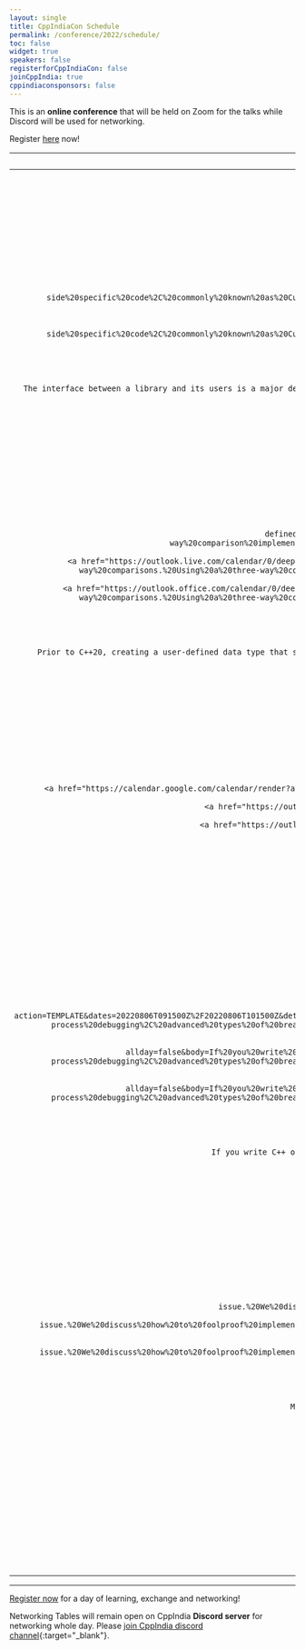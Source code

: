 ```yaml
---
layout: single
title: CppIndiaCon Schedule
permalink: /conference/2022/schedule/
toc: false
widget: true
speakers: false
registerforCppIndiaCon: false
joinCppIndia: true
cppindiaconsponsors: false
---
```

<!-- TODO: Change the time slots without 15 min breaks. If agreed add a seperate line for break -->
<!-- <a href="/conference/2022/invites/invite2022_inbal.ics" id="session-invite" style="display:none;">
    <img src="\assets\images\SessionPost\session_invite.png" alt="Add to Calendar" title="Add this talk to Calendar">
</a> -->

This is an **online conference** that will be held on Zoom for the talks while Discord will be used for networking. 

Register [here](/conference/2022/CppIndiaCon-reg-form/) now!

<table>
  <thead>
    <tr>
      <th style="text-align: center">Time(IST)</th>
      <th style="text-align: center">Topic</th>
      <th style="text-align: center">Presenter</th>
      <th style="text-align: left">Abstract</th>
    </tr>
  </thead>
  <tbody>
    <tr>
      <td style="text-align: center">09:30 - 09:45<br></td>
      <td style="text-align: center"><strong>Introduction</strong></td>
      <td style="text-align: center">CppIndia Hosts</td>
      <td style="text-align: left">Welcome, familiarisation with the conference setup and Networking tools.</td>
    </tr>
    <tr>
      <td style="text-align: center">09:45 - 10:45<br>Add To 
        <a href="https://calendar.google.com/calendar/render?action=TEMPLATE&dates=20220806T041500Z%2F20220806T051500Z&details=The%20interface%20between%20a%20library%20and%20its%20users%20is%20a%20major%20design%20consideration%20for%20every%20developer%2C%20and%20has%20been%20evolving%20greatly%20over%20C%2B%2B%E2%80%99s%20lifetime.%20In%20this%20talk%20we%20will%20go%20over%20different%20methods%20for%20connecting%20generic%20library%20code%20with%20user-side%20specific%20code%2C%20commonly%20known%20as%20Customization%20Points.%20We%20will%20cover%20the%20benefits%20and%20downsides%20of%20different%20methods%20%28including%20CTS%2C%20ADL%2C%20Concepts%2C%20CTOs%2C%20and%20the%20latest%20to%20be%20considered%20-%20tag_invoke%29%2C%20and%20present%20future%20directions%20for%20these%20mechanisms.%20At%20the%20end%20of%20the%20talk%2C%20you%E2%80%99ll%20be%20familiar%20with%20the%20terminology%20and%20developments%20in%20this%20field%2C%20including%20the%20ones%20planned%20for%20C%2B%2B23%20and%20C%2B%2B26.&text=Customization%20Methods%3A%20Connecting%20User%20And%20Library%20Code" target="_blank" style="color: #000000; text-decoration: underline;" title="Save Event in my Calendar">Google</a>

        <a href="https://outlook.live.com/calendar/0/deeplink/compose?allday=false&body=The%20interface%20between%20a%20library%20and%20its%20users%20is%20a%20major%20design%20consideration%20for%20every%20developer%2C%20and%20has%20been%20evolving%20greatly%20over%20C%2B%2B%E2%80%99s%20lifetime.%20In%20this%20talk%20we%20will%20go%20over%20different%20methods%20for%20connecting%20generic%20library%20code%20with%20user-side%20specific%20code%2C%20commonly%20known%20as%20Customization%20Points.%20We%20will%20cover%20the%20benefits%20and%20downsides%20of%20different%20methods%20%28including%20CTS%2C%20ADL%2C%20Concepts%2C%20CTOs%2C%20and%20the%20latest%20to%20be%20considered%20-%20tag_invoke%29%2C%20and%20present%20future%20directions%20for%20these%20mechanisms.%20At%20the%20end%20of%20the%20talk%2C%20you%E2%80%99ll%20be%20familiar%20with%20the%20terminology%20and%20developments%20in%20this%20field%2C%20including%20the%20ones%20planned%20for%20C%2B%2B23%20and%20C%2B%2B26.&enddt=2022-08-06T05%3A15%3A00%2B00%3A00&path=%2Fcalendar%2Faction%2Fcompose&rru=addevent&startdt=2022-08-06T04%3A15%3A00%2B00%3A00&subject=Customization%20Methods%3A%20Connecting%20User%20And%20Library%20Code" target="_blank" style="color: #000000; text-decoration: underline;" title="Save Event in my Calendar">Outlook</a>

        <a href="https://outlook.office.com/calendar/0/deeplink/compose?allday=false&body=The%20interface%20between%20a%20library%20and%20its%20users%20is%20a%20major%20design%20consideration%20for%20every%20developer%2C%20and%20has%20been%20evolving%20greatly%20over%20C%2B%2B%E2%80%99s%20lifetime.%20In%20this%20talk%20we%20will%20go%20over%20different%20methods%20for%20connecting%20generic%20library%20code%20with%20user-side%20specific%20code%2C%20commonly%20known%20as%20Customization%20Points.%20We%20will%20cover%20the%20benefits%20and%20downsides%20of%20different%20methods%20%28including%20CTS%2C%20ADL%2C%20Concepts%2C%20CTOs%2C%20and%20the%20latest%20to%20be%20considered%20-%20tag_invoke%29%2C%20and%20present%20future%20directions%20for%20these%20mechanisms.%20At%20the%20end%20of%20the%20talk%2C%20you%E2%80%99ll%20be%20familiar%20with%20the%20terminology%20and%20developments%20in%20this%20field%2C%20including%20the%20ones%20planned%20for%20C%2B%2B23%20and%20C%2B%2B26.&enddt=2022-08-06T05%3A15%3A00%2B00%3A00&path=%2Fcalendar%2Faction%2Fcompose&rru=addevent&startdt=2022-08-06T04%3A15%3A00%2B00%3A00&subject=Customization%20Methods%3A%20Connecting%20User%20And%20Library%20Code" target="_blank" style="color: #000000; text-decoration: underline;" title="Save Event in my Calendar">Office</a>
      </td>
      <td style="text-align: center"><strong>Customization Methods: Connecting User And Library Code</strong></td>
      <td style="text-align: center"><a href="/conference/2022/speakers/inbal/">Inbal Levi</a></td>
      <td style="text-align: left">
      The interface between a library and its users is a major design <span id="hidden-first" style="display:none">consideration for every developer, and has been evolving greatly over C++’s lifetime. In this talk we will go over different methods for connecting generic library code with user-side specific code, commonly known as Customization Points. We will cover the benefits and downsides of different methods (including CTS, ADL, Concepts, CTOs, and the latest to be considered - tag_invoke), and present future directions for these mechanisms. At the end of the talk, you’ll be familiar with the terminology and developments in this field, including the ones planned for C++23 and C++26.
      </span>
      <a href="#read-more-first" id="read-more-first" style="display:block">Read More</a>
      <a href="#read-less-first" id="read-less-first" style="display:none">Read Less</a>
      </td>
    </tr>
    <tr>
      <td style="text-align: center">10:45 - 11:15</td>
      <td style="text-align: center">30 min Break &amp; Networking</td>
      <td style="text-align: center">&nbsp;</td>
      <td style="text-align: left">&nbsp;</td>
    </tr>
    <tr>
      <td style="text-align: center">11:15 - 12:15<br>Add to 
        <a href="https://calendar.google.com/calendar/render?action=TEMPLATE&dates=20220806T054500Z%2F20220805T184500Z&details=Prior%20to%20C%2B%2B20%2C%20creating%20a%20user-defined%20data%20type%20that%20supports%20all%20comparison%20operators%20involved%20a%20lot%20of%20boilerplate%20code.%20For%20all%20six%20comparison%20operators%20to%20be%20supported%2C%20they%20must%20be%20implemented%20individually.%20The%20C%2B%2B20%20standard%20introduced%20two%20features%20to%20simplify%20comparisons%20of%20user%20defined%20data%20types.%20The%20first%20is%20the%20space%20ship%20operator%2C%20which%20enables%20three-way%20comparisons.%20Using%20a%20three-way%20comparison%20implementation%2C%20the%20compiler%20rewrites%20the%20other%20comparison%20operator.%20The%20second%20feature%20is%20default%20comparison.%20The%20compiler%20provides%20a%20default%20implementation%20of%20the%20space-ship%20operator%20if%20the%20opt-in%20feature%20is%20selected.%20Our%20goal%20in%20this%20talk%20is%20to%20study%20the%20space-ship%20operator%20and%20how%20the%20default%20implementation%20for%20the%20space-ship%20operator%20is%20generated.%20We%20will%20also%20look%20at%20how%20space-ship%20operators%20are%20used%20to%20rewrite%20other%20comparison%20expressions.&text=%5BCppIndiaCon2022%5DDefault%20Generated%20Comparison%20for%20Your%20Data%20Types" target="_blank" style="color: #000000; text-decoration: underline;" title="Save Event in my Calendar">Google</a><br>
        <a href="https://outlook.live.com/calendar/0/deeplink/compose?allday=false&body=Prior%20to%20C%2B%2B20%2C%20creating%20a%20user-defined%20data%20type%20that%20supports%20all%20comparison%20operators%20involved%20a%20lot%20of%20boilerplate%20code.%20For%20all%20six%20comparison%20operators%20to%20be%20supported%2C%20they%20must%20be%20implemented%20individually.%20The%20C%2B%2B20%20standard%20introduced%20two%20features%20to%20simplify%20comparisons%20of%20user%20defined%20data%20types.%20The%20first%20is%20the%20space%20ship%20operator%2C%20which%20enables%20three-way%20comparisons.%20Using%20a%20three-way%20comparison%20implementation%2C%20the%20compiler%20rewrites%20the%20other%20comparison%20operator.%20The%20second%20feature%20is%20default%20comparison.%20The%20compiler%20provides%20a%20default%20implementation%20of%20the%20space-ship%20operator%20if%20the%20opt-in%20feature%20is%20selected.%20Our%20goal%20in%20this%20talk%20is%20to%20study%20the%20space-ship%20operator%20and%20how%20the%20default%20implementation%20for%20the%20space-ship%20operator%20is%20generated.%20We%20will%20also%20look%20at%20how%20space-ship%20operators%20are%20used%20to%20rewrite%20other%20comparison%20expressions.&enddt=2022-08-05T18%3A45%3A00%2B00%3A00&path=%2Fcalendar%2Faction%2Fcompose&rru=addevent&startdt=2022-08-06T05%3A45%3A00%2B00%3A00&subject=%5BCppIndiaCon2022%5DDefault%20Generated%20Comparison%20for%20Your%20Data%20Types"  target="_blank" style="color: #000000; text-decoration: underline;" title="Save Event in my Calendar">Outlook</a><br>
        <a href="https://outlook.office.com/calendar/0/deeplink/compose?allday=false&body=Prior%20to%20C%2B%2B20%2C%20creating%20a%20user-defined%20data%20type%20that%20supports%20all%20comparison%20operators%20involved%20a%20lot%20of%20boilerplate%20code.%20For%20all%20six%20comparison%20operators%20to%20be%20supported%2C%20they%20must%20be%20implemented%20individually.%20The%20C%2B%2B20%20standard%20introduced%20two%20features%20to%20simplify%20comparisons%20of%20user%20defined%20data%20types.%20The%20first%20is%20the%20space%20ship%20operator%2C%20which%20enables%20three-way%20comparisons.%20Using%20a%20three-way%20comparison%20implementation%2C%20the%20compiler%20rewrites%20the%20other%20comparison%20operator.%20The%20second%20feature%20is%20default%20comparison.%20The%20compiler%20provides%20a%20default%20implementation%20of%20the%20space-ship%20operator%20if%20the%20opt-in%20feature%20is%20selected.%20Our%20goal%20in%20this%20talk%20is%20to%20study%20the%20space-ship%20operator%20and%20how%20the%20default%20implementation%20for%20the%20space-ship%20operator%20is%20generated.%20We%20will%20also%20look%20at%20how%20space-ship%20operators%20are%20used%20to%20rewrite%20other%20comparison%20expressions.&enddt=2022-08-05T18%3A45%3A00%2B00%3A00&path=%2Fcalendar%2Faction%2Fcompose&rru=addevent&startdt=2022-08-06T05%3A45%3A00%2B00%3A00&subject=%5BCppIndiaCon2022%5DDefault%20Generated%20Comparison%20for%20Your%20Data%20Types"  target="_blank" style="color: #000000; text-decoration: underline;" title="Save Event in my Calendar">Office</a>
      </td>
      <td style="text-align: center"><strong>Default Generated Comparison for Your Data Types</strong></td>
      <td style="text-align: center"><a href="/conference/2022/speakers/Hemil/">Hemil Ruparel</a></td>
      <td style="text-align: left">
      Prior to C++20, creating a user-defined data type that supports all comparison <span id="hidden-second" style="display:none">operators involved a lot of boilerplate code. For all six comparison operators to be supported, they must be implemented individually. The C++20 standard introduced two features to simplify comparisons of user defined data types. The first is the space ship operator, which enables three-way comparisons. Using a three-way comparison implementation, the compiler rewrites the other comparison operator. The second feature is default comparison. The compiler provides a default implementation of the space-ship operator if the opt-in feature is selected. Our goal in this talk is to study the space-ship operator and how the default implementation for the space-ship operator is generated. We will also look at how space-ship operators are used to rewrite other comparison expressions.
      </span>
      <a href="#read-more-second" id="read-more-second" style="display:block">Read More</a>
      <a href="#read-less-second" id="read-less-second" style="display:none">Read Less</a>
      </td>
    </tr>
    <tr>
      <td style="text-align: center">12:15 - 13:15</td>
      <td style="text-align: center">Lunch &amp; Networking</td>
      <td style="text-align: center">&nbsp;</td>
      <td style="text-align: left">&nbsp;</td>
    </tr>
    <tr>
      <td style="text-align: center">13:15 - 14:15<br>Add to 
        <a href="https://calendar.google.com/calendar/render?action=TEMPLATE&dates=20220806T074500Z%2F20220806T084500Z&details=We%20designed%20a%20high-performance%20reactor%20framework%20to%20collect%20network%20metrics%20from%20different%20network%20nodes.%20This%20talk%20is%20about%20the%20high-level%20design%20of%20this%20single-threaded%20framework%2C%20which%20helps%20us%20gather%20100%E2%80%99s%20thousands%20of%20data%20points%20per%20second.&text=%5BCppIndiaCon2022%5DConcurrency%20with%20Reactor%20Pattern"   target="_blank" style="color: #000000; text-decoration: underline;" title="Save Event in my Calendar">Google</a>
        <a href="https://outlook.live.com/calendar/0/deeplink/compose?allday=false&body=We%20designed%20a%20high-performance%20reactor%20framework%20to%20collect%20network%20metrics%20from%20different%20network%20nodes.%20This%20talk%20is%20about%20the%20high-level%20design%20of%20this%20single-threaded%20framework%2C%20which%20helps%20us%20gather%20100%E2%80%99s%20thousands%20of%20data%20points%20per%20second.&enddt=2022-08-06T08%3A45%3A00%2B00%3A00&path=%2Fcalendar%2Faction%2Fcompose&rru=addevent&startdt=2022-08-06T07%3A45%3A00%2B00%3A00&subject=%5BCppIndiaCon2022%5DConcurrency%20with%20Reactor%20Pattern"   target="_blank" style="color: #000000; text-decoration: underline;" title="Save Event in my Calendar">Outlook</a>
        <a href="https://outlook.office.com/calendar/0/deeplink/compose?allday=false&body=We%20designed%20a%20high-performance%20reactor%20framework%20to%20collect%20network%20metrics%20from%20different%20network%20nodes.%20This%20talk%20is%20about%20the%20high-level%20design%20of%20this%20single-threaded%20framework%2C%20which%20helps%20us%20gather%20100%E2%80%99s%20thousands%20of%20data%20points%20per%20second.&enddt=2022-08-06T08%3A45%3A00%2B00%3A00&path=%2Fcalendar%2Faction%2Fcompose&rru=addevent&startdt=2022-08-06T07%3A45%3A00%2B00%3A00&subject=%5BCppIndiaCon2022%5DConcurrency%20with%20Reactor%20Pattern"   target="_blank" style="color: #000000; text-decoration: underline;" title="Save Event in my Calendar">Office</a>
      </td>
      <td style="text-align: center"><strong>Concurrency with Reactor Pattern</strong></td>
      <td style="text-align: center"><a href="/conference/2022/speakers/selvakumar/">Selvakumar Jawahar</a></td>
      <td style="text-align: left">
      We designed a high-performance reactor framework <span id="hidden-third" style="display:none">to collect network metrics from different network nodes. This talk is about the high-level design of this single-threaded framework, which helps us gather 100’s thousands of data points per second.
      </span>
      <a href="#read-more-third" id="read-more-third" style="display:block">Read More</a>
      <a href="#read-less-third" id="read-less-third" style="display:none">Read Less</a>
      </td>
    </tr>
    <tr>
      <td style="text-align: center">14:15 - 14:45</td>
      <td style="text-align: center">30 min break</td>
      <td style="text-align: center">&nbsp;</td>
      <td style="text-align: left">&nbsp;</td>
    </tr>
    <tr>
      <td style="text-align: center">14:45 - 15:45<br>Add To
        <a href="https://calendar.google.com/calendar/render?action=TEMPLATE&dates=20220806T091500Z%2F20220806T101500Z&details=If%20you%20write%20C%2B%2B%20on%20Linux%20then%20chances%20are%20that%20you%20use%20GDB%20at%20least%20sometimes.%20Many%20don%E2%80%99t%20realise%20how%20much%20GDB%20can%20you%20do%20for%20you.%20It%E2%80%99s%20a%20lot%20more%20than%20just%20break%2C%20step%2C%20print.%20This%20talk%20is%20packed%20with%20short%20and%20simple%20examples%20demonstrating%20the%20more%20advanced%20features%20of%20GDB%2C%20including%20its%20powerful%20Python%20scripting%2C%20different%20user%20interfaces%2C%20dynamic%20printf%2C%20multi-process%20debugging%2C%20advanced%20types%20of%20breakpoints%20and%20watchpoints%2C%20even%20time-travel%20debugging%21%20Developers%20spend%20relatively%20little%20time%20typing%20in%20the%20code%20and%20much%20more%20getting%20it%20to%20work%20-%20you%20can%E2%80%99t%20be%20a%20great%20programmer%20without%20being%20great%20at%20debugging.%20And%20you%20can%E2%80%99t%20be%20great%20at%20debugging%20if%20you%E2%80%99re%20not%20able%20to%20get%20the%20most%20out%20of%20the%20tools%20available.%20Few%20slides%2C%20lots%20of%20demos%2C%20lots%20of%20things%20covered%20-%20you%20will%20leave%20the%20talk%20able%20to%20debug%20difficult%20problems%20much%20more%20quickly%20than%20you%20could%20before.&text=%5BCppIndiaCon2022%5DGetting%20the%20most%20out%20of%20GDB%09" target="_blank" style="color: #000000; text-decoration: underline;"  title="Save Event in my Calendar">Google</a>
        <a href="https://outlook.live.com/calendar/0/deeplink/compose?allday=false&body=If%20you%20write%20C%2B%2B%20on%20Linux%20then%20chances%20are%20that%20you%20use%20GDB%20at%20least%20sometimes.%20Many%20don%E2%80%99t%20realise%20how%20much%20GDB%20can%20you%20do%20for%20you.%20It%E2%80%99s%20a%20lot%20more%20than%20just%20break%2C%20step%2C%20print.%20This%20talk%20is%20packed%20with%20short%20and%20simple%20examples%20demonstrating%20the%20more%20advanced%20features%20of%20GDB%2C%20including%20its%20powerful%20Python%20scripting%2C%20different%20user%20interfaces%2C%20dynamic%20printf%2C%20multi-process%20debugging%2C%20advanced%20types%20of%20breakpoints%20and%20watchpoints%2C%20even%20time-travel%20debugging%21%20Developers%20spend%20relatively%20little%20time%20typing%20in%20the%20code%20and%20much%20more%20getting%20it%20to%20work%20-%20you%20can%E2%80%99t%20be%20a%20great%20programmer%20without%20being%20great%20at%20debugging.%20And%20you%20can%E2%80%99t%20be%20great%20at%20debugging%20if%20you%E2%80%99re%20not%20able%20to%20get%20the%20most%20out%20of%20the%20tools%20available.%20Few%20slides%2C%20lots%20of%20demos%2C%20lots%20of%20things%20covered%20-%20you%20will%20leave%20the%20talk%20able%20to%20debug%20difficult%20problems%20much%20more%20quickly%20than%20you%20could%20before.&enddt=2022-08-06T10%3A15%3A00%2B00%3A00&path=%2Fcalendar%2Faction%2Fcompose&rru=addevent&startdt=2022-08-06T09%3A15%3A00%2B00%3A00&subject=%5BCppIndiaCon2022%5DGetting%20the%20most%20out%20of%20GDB%09" target="_blank" style="color: #000000; text-decoration: underline;"  title="Save Event in my Calendar">Outlook</a>
        <a href="https://outlook.office.com/calendar/0/deeplink/compose?allday=false&body=If%20you%20write%20C%2B%2B%20on%20Linux%20then%20chances%20are%20that%20you%20use%20GDB%20at%20least%20sometimes.%20Many%20don%E2%80%99t%20realise%20how%20much%20GDB%20can%20you%20do%20for%20you.%20It%E2%80%99s%20a%20lot%20more%20than%20just%20break%2C%20step%2C%20print.%20This%20talk%20is%20packed%20with%20short%20and%20simple%20examples%20demonstrating%20the%20more%20advanced%20features%20of%20GDB%2C%20including%20its%20powerful%20Python%20scripting%2C%20different%20user%20interfaces%2C%20dynamic%20printf%2C%20multi-process%20debugging%2C%20advanced%20types%20of%20breakpoints%20and%20watchpoints%2C%20even%20time-travel%20debugging%21%20Developers%20spend%20relatively%20little%20time%20typing%20in%20the%20code%20and%20much%20more%20getting%20it%20to%20work%20-%20you%20can%E2%80%99t%20be%20a%20great%20programmer%20without%20being%20great%20at%20debugging.%20And%20you%20can%E2%80%99t%20be%20great%20at%20debugging%20if%20you%E2%80%99re%20not%20able%20to%20get%20the%20most%20out%20of%20the%20tools%20available.%20Few%20slides%2C%20lots%20of%20demos%2C%20lots%20of%20things%20covered%20-%20you%20will%20leave%20the%20talk%20able%20to%20debug%20difficult%20problems%20much%20more%20quickly%20than%20you%20could%20before.&enddt=2022-08-06T10%3A15%3A00%2B00%3A00&path=%2Fcalendar%2Faction%2Fcompose&rru=addevent&startdt=2022-08-06T09%3A15%3A00%2B00%3A00&subject=%5BCppIndiaCon2022%5DGetting%20the%20most%20out%20of%20GDB%09" target="_blank" style="color: #000000; text-decoration: underline;" title="Save Event in my Calendar">Office</a>
      </td>
      <td style="text-align: center"><strong>Getting the most out of GDB</strong></td>
      <td style="text-align: center"><a href="/conference/2022/speakers/greg/">Greg Law</a></td>
      <td style="text-align: left">
      If you write C++ on Linux then chances are that you use GDB at least sometimes. <span id="hidden-fourth" style="display:none">Many don’t realise how much GDB can you do for you. It’s a lot more than just break, step, print. This talk is packed with short and simple examples demonstrating the more advanced features of GDB, including its powerful Python scripting, different user interfaces, dynamic printf, multi-process debugging, advanced types of breakpoints and watchpoints, even time-travel debugging!
      Developers spend relatively little time typing in the code and much more getting it to work - you can’t be a great programmer without being great at debugging. And you can’t be great at debugging if you’re not able to get the most out of the tools available.
      Few slides, lots of demos, lots of things covered - you will leave the talk able to debug difficult problems much more quickly than you could before.
      </span>
      <a href="#read-more-fourth" id="read-more-fourth" style="display:block">Read More</a>
      <a href="#read-less-fourth" id="read-less-fourth" style="display:none">Read Less</a>
      </td>
    </tr>
    <tr>
      <td style="text-align: center">15:45 - 16:15</td>
      <td style="text-align: center">30 min Break</td>
      <td style="text-align: center">&nbsp;</td>
      <td style="text-align: left">&nbsp;</td>
    </tr>
    <tr>
      <td style="text-align: center">16:15 - 17:15<br>Add To
        <a href="https://calendar.google.com/calendar/render?action=TEMPLATE&dates=20220806T104500Z%2F20220806T114500Z&details=Memory%20safety%20issues%20had%20been%20a%20big%20pain%20point%20with%20C%2B%2B.%20But%20not%20anymore%21%20Today%2C%20memory%20issues%20are%20a%20major%20concern%20for%20only%20about%2014%25%20of%20developers.%20We%20go%20through%20how%20C%2B%2B%20makes%20memory%20safety%20a%20non-issue.%20We%20discuss%20how%20to%20foolproof%20implementations%20against%20memory%20issues%20like%20memory%20leaks%2C%20dangling%20pointers%2C%20double%20delete%2Ffree%2C%20bounds%20safety%2C%20etc.%20Let%E2%80%99s%20stop%20worrying%20about%20memory%20safety%20and%20focus%20on%20delivering%20value%2C%20shall%20we%3F&text=%5BCppIndiaCon2022%5DHow%20C%2B%2B%20eliminated%20Memory%20Issues" target="_blank" style="color: #000000; text-decoration: underline;" title="Save Event in my Calendar">Google</a>
        <a href="https://outlook.live.com/calendar/0/deeplink/compose?allday=false&body=Memory%20safety%20issues%20had%20been%20a%20big%20pain%20point%20with%20C%2B%2B.%20But%20not%20anymore%21%20Today%2C%20memory%20issues%20are%20a%20major%20concern%20for%20only%20about%2014%25%20of%20developers.%20We%20go%20through%20how%20C%2B%2B%20makes%20memory%20safety%20a%20non-issue.%20We%20discuss%20how%20to%20foolproof%20implementations%20against%20memory%20issues%20like%20memory%20leaks%2C%20dangling%20pointers%2C%20double%20delete%2Ffree%2C%20bounds%20safety%2C%20etc.%20Let%E2%80%99s%20stop%20worrying%20about%20memory%20safety%20and%20focus%20on%20delivering%20value%2C%20shall%20we%3F&enddt=2022-08-06T11%3A45%3A00%2B00%3A00&path=%2Fcalendar%2Faction%2Fcompose&rru=addevent&startdt=2022-08-06T10%3A45%3A00%2B00%3A00&subject=%5BCppIndiaCon2022%5DHow%20C%2B%2B%20eliminated%20Memory%20Issues" target="_blank" style="color: #000000; text-decoration: underline;" title="Save Event in my Calendar">Outlook</a>
        <a href="https://outlook.office.com/calendar/0/deeplink/compose?allday=false&body=Memory%20safety%20issues%20had%20been%20a%20big%20pain%20point%20with%20C%2B%2B.%20But%20not%20anymore%21%20Today%2C%20memory%20issues%20are%20a%20major%20concern%20for%20only%20about%2014%25%20of%20developers.%20We%20go%20through%20how%20C%2B%2B%20makes%20memory%20safety%20a%20non-issue.%20We%20discuss%20how%20to%20foolproof%20implementations%20against%20memory%20issues%20like%20memory%20leaks%2C%20dangling%20pointers%2C%20double%20delete%2Ffree%2C%20bounds%20safety%2C%20etc.%20Let%E2%80%99s%20stop%20worrying%20about%20memory%20safety%20and%20focus%20on%20delivering%20value%2C%20shall%20we%3F&enddt=2022-08-06T11%3A45%3A00%2B00%3A00&path=%2Fcalendar%2Faction%2Fcompose&rru=addevent&startdt=2022-08-06T10%3A45%3A00%2B00%3A00&subject=%5BCppIndiaCon2022%5DHow%20C%2B%2B%20eliminated%20Memory%20Issues" target="_blank" style="color: #000000; text-decoration: underline;" title="Save Event in my Calendar">Office</a>
      </td>
      <td style="text-align: center"><strong>How C++ eliminated Memory Issues</strong></td>
      <td style="text-align: center"><a href="/conference/2022/speakers/ankur/">Ankur Satle</a></td>
      <td style="text-align: left">
      Memory safety issues had been a big pain point with C++. But not anymore! <span id="hidden-fifth" style="display:none">Today, memory issues are a major concern for only about 14% of developers. We go through how C++ makes memory safety a non-issue. We discuss how to foolproof implementations against memory issues like memory leaks, dangling pointers, double delete/free, bounds safety, etc. Let’s stop worrying about memory safety and focus on delivering value, shall we?
      </span>
      <a href="#read-more-fifth" id="read-more-fifth" style="display:block">Read More</a>
      <a href="#read-less-fifth" id="read-less-fifth" style="display:none">Read Less</a>
      </td>
    </tr>
    <tr>
      <td style="text-align: center">17:15 - 17:30</td>
      <td style="text-align: center"><strong>Closing</strong></td>
      <td style="text-align: center">&nbsp;</td>
      <td style="text-align: left">&nbsp;</td>
    </tr>
    <tr>
      <td style="text-align: center">All day</td>
      <td style="text-align: center"><strong>Networking on Discord</strong></td>
      <td style="text-align: center">&nbsp;</td>
      <td style="text-align: left">&nbsp;</td>
    </tr>
  </tbody>
</table>

---

[Register now](/conference/2022/CppIndiaCon-reg-form/) for a day of learning, exchange and networking!

Networking Tables will remain open on CppIndia **Discord server** for networking whole day. Please [join CppIndia discord channel](https://discord.gg/Wz42tX5){:target="_blank"}.

<script>
document.addEventListener('DOMContentLoaded', () => {
  document.getElementById('read-more-first').addEventListener('click', function() {
    read_more('hidden-first', 'read-more-first', 'read-less-first')
  });
  document.getElementById('read-less-first').addEventListener('click', function() {
    read_less('hidden-first', 'read-more-first', 'read-less-first')
  });

  document.getElementById('read-more-second').addEventListener('click', function() {
    read_more('hidden-second', 'read-more-second', 'read-less-second')
  });
  document.getElementById('read-less-second').addEventListener('click', function() {
    read_less('hidden-second', 'read-more-second', 'read-less-second')
  });

  document.getElementById('read-more-third').addEventListener('click', function() {
    read_more('hidden-third', 'read-more-third', 'read-less-third')
  });
  document.getElementById('read-less-third').addEventListener('click', function() {
    read_less('hidden-third', 'read-more-third', 'read-less-third')
  });

  document.getElementById('read-more-fourth').addEventListener('click', function() {
    read_more('hidden-fourth', 'read-more-fourth', 'read-less-fourth')
  });
  document.getElementById('read-less-fourth').addEventListener('click', function() {
    read_less('hidden-fourth', 'read-more-fourth', 'read-less-fourth')
  });

  document.getElementById('read-more-fifth').addEventListener('click', function() {
    read_more('hidden-fifth', 'read-more-fifth', 'read-less-fifth')
  });
  document.getElementById('read-less-fifth').addEventListener('click', function() {
    read_less('hidden-fifth', 'read-more-fifth', 'read-less-fifth')
  });
});
</script>